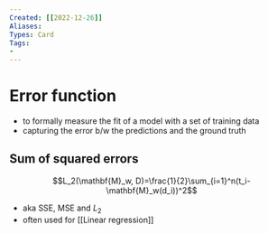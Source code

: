 ```yaml
---
Created: [[2022-12-26]]
Aliases: 
Types: Card
Tags: 
- 
---
```

# Error function
- to formally measure the fit of a model with a set of training data
- capturing the error b/w the predictions and the ground truth
## Sum of squared errors
$$L_2(\mathbf{M}_w, D)=\frac{1}{2}\sum_{i=1}^n(t_i-\mathbf{M}_w(d_i))^2$$
- aka SSE, MSE and $L_2$
- often used for [[Linear regression]]
